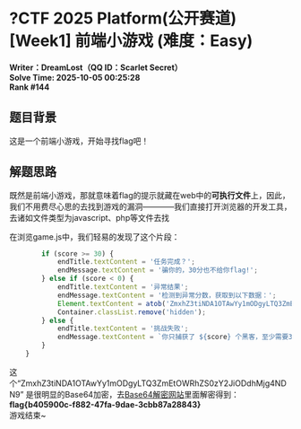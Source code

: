 # ?CTF 2025 Platform(公开赛道) [Week1] 前端小游戏 (难度：Easy)
**Writer：DreamLost（QQ ID：Scarlet Secret）**<br>
**Solve Time: 2025-10-05 00:25:28**<br>
**Rank #144**<br>
## 题目背景
这是一个前端小游戏，开始寻找flag吧！<br>

## 解题思路
既然是前端小游戏，那就意味着flag的提示就藏在web中的**可执行文件**上，因此，我们不用费尽心思的去找到游戏的漏洞————我们直接打开浏览器的开发工具，去诸如文件类型为javascript、php等文件去找

在浏览game.js中，我们轻易的发现了这个片段：
```javascript
        if (score >= 30) {
            endTitle.textContent = '任务完成？';
            endMessage.textContent = '骗你的，30分也不给你flag!';
        } else if (score < 0) {
            endTitle.textContent = '异常结果';
            endMessage.textContent = '检测到异常分数，获取到以下数据：';
            Element.textContent = atob('ZmxhZ3tiNDA1OTAwYy1mODgyLTQ3ZmEtOWRhZS0zY2JiODdhMjg4NDN9');
            Container.classList.remove('hidden');
        } else {
            endTitle.textContent = '挑战失败';
            endMessage.textContent = `你只捕获了 ${score} 个黑客，至少需要30个！`;
        }
    }

```

这个“ZmxhZ3tiNDA1OTAwYy1mODgyLTQ3ZmEtOWRhZS0zY2JiODdhMjg4NDN9” 是很明显的Base64加密，去[Base64解密网站](https://www.toolhelper.cn/EncodeDecode/Base64 "Base64解密")里面解密得到：
**flag{b405900c-f882-47fa-9dae-3cbb87a28843}**<br>
游戏结束~
